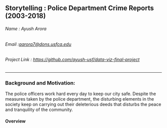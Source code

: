 ## Storytelling : Police Department Crime Reports (2003-2018)
###### Name : Ayush Arora
###### Email :aarora7@dons.usfca.edu
###### Project Link : https://github.com/ayush-usf/data-viz-final-project

---
### Background and Motivation: 

The police officers work hard every day to keep our city safe. Despite the measures taken by the police department, the disturbing elements in the society keep on carrying out their deleterious deeds that disturbs the peace and tranquility of the community. 

#### Overview
